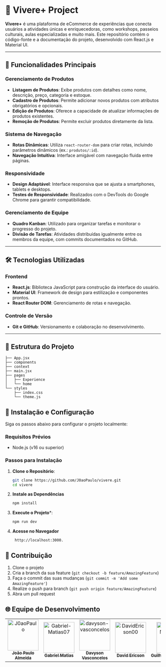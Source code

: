 # 🌟 Vivere+ Project

**Vivere+** é uma plataforma de eCommerce de experiências que conecta usuários a atividades únicas e enriquecedoras, como workshops, passeios culturais, aulas especializadas e muito mais. Este repositório contém o código-fonte e a documentação do projeto, desenvolvido com React.js e Material UI.

---

## 🚀 Funcionalidades Principais

### **Gerenciamento de Produtos**
- **Listagem de Produtos**: Exibe produtos com detalhes como nome, descrição, preço, categoria e estoque.
- **Cadastro de Produtos**: Permite adicionar novos produtos com atributos obrigatórios e opcionais.
- **Edição de Produtos**: Oferece a capacidade de atualizar informações de produtos existentes.
- **Remoção de Produtos**: Permite excluir produtos diretamente da lista.

### **Sistema de Navegação**
- **Rotas Dinâmicas**: Utiliza `react-router-dom` para criar rotas, incluindo parâmetros dinâmicos (ex.: `produtos/:id`).
- **Navegação Intuitiva**: Interface amigável com navegação fluida entre páginas.

### **Responsividade**
- **Design Adaptável**: Interface responsiva que se ajusta a smartphones, tablets e desktops.
- **Testes de Responsividade**: Realizados com o DevTools do Google Chrome para garantir compatibilidade.

### **Gerenciamento de Equipe**
- **Quadro Kanban**: Utilizado para organizar tarefas e monitorar o progresso do projeto.
- **Divisão de Tarefas**: Atividades distribuídas igualmente entre os membros da equipe, com commits documentados no GitHub.

---

## 🛠️ Tecnologias Utilizadas

### **Frontend**
- **React.js**: Biblioteca JavaScript para construção da interface do usuário.
- **Material UI**: Framework de design para estilização e componentes prontos.
- **React Router DOM**: Gerenciamento de rotas e navegação.

### **Controle de Versão**
- **Git e GitHub**: Versionamento e colaboração no desenvolvimento.

---

## 📂 Estrutura do Projeto


```plaintext
├── App.jsx
├── components
├── context
├── main.jsx
├── pages
│   ├── Experience
│   └── home
└── styles
    ├── index.css
    └── theme.js
``` 

## 🔧 Instalação e Configuração

Siga os passos abaixo para configurar o projeto localmente:

### **Requisitos Prévios**
- Node.js (v16 ou superior)

### **Passos para Instalação**
1. **Clone o Repositório**:

   ```bash
   git clone https://github.com/J0aoPaulo/vivere.git
   cd vivere
2. **Instale as Dependências**
   ```bash
   npm install
3. **Execute o Projeto***:
   ```bash
   npm run dev
4. **Acesse no Navegador**
   ```bash
    http://localhost:3000.

## 🤝 Contribuição

1. Clone o projeto
2. Cria a branch da sua feature (`git checkout -b feature/AmazingFeature`)
3. Faça o commit das suas mudanças (`git commit -m 'Add some AmazingFeature'`)
4. Realize o push para branch (`git push origin feature/AmazingFeature`)
5. Abra um pull request

## 🌐 Equipe de Desenvolvimento
<!-- readme: collaborators,contributors -start -->
<table>
	<tbody>
		<tr>
            <td align="center">
                <a href="https://github.com/J0aoPaulo">
                    <img src="https://avatars.githubusercontent.com/u/98539735?v=4" width="100;" alt="J0aoPaulo"/>
                    <br />
                    <sub><b>João Paulo Almeida</b></sub>
                </a>
            </td>
            <td align="center">
                <a href="https://github.com/Gabriel-Matias07">
                    <img src="https://avatars.githubusercontent.com/u/124216130?v=4" width="100;" alt="Gabriel-Matias07"/>
                    <br />
                    <sub><b>Gabriel Matias</b></sub>
                </a>
            </td>
            <td align="center">
                <a href="https://github.com/davyson-vasconcelos">
                    <img src="https://avatars.githubusercontent.com/u/147925506?v=4" width="100;" alt="davyson-vasconcelos"/>
                    <br />
                    <sub><b>Davyson Vasconcelos</b></sub>
                </a>
            </td>
            <td align="center">
                <a href="https://github.com/DavidEricson00">
                    <img src="https://avatars.githubusercontent.com/u/169815129?v=4" width="100;" alt="DavidEricson00"/>
                    <br />
                    <sub><b>David Ericson</b></sub>
                </a>
            </td>
            <td align="center">
                <a href="https://github.com/GuilhermeMCarneiro">
                    <img src="https://avatars.githubusercontent.com/u/146294977?v=4" width="100;" alt="GuilhermeMCarneiro"/>
                    <br />
                    <sub><b>GuilhermeMCarneiro</b></sub>
                </a>
            </td>
		</tr>
	<tbody>
</table>
<!-- readme: collaborators,contributors -end -->
